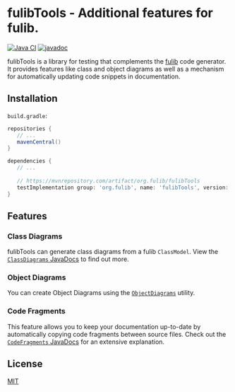 # fulibTools - Additional features for fulib.

[![Java CI](https://github.com/fujaba/fulibTools/workflows/Java%20CI/badge.svg)](https://github.com/fujaba/fulibTools/actions)
[![javadoc](https://javadoc.io/badge2/org.fulib/fulibTools/javadoc.svg)](https://javadoc.io/doc/org.fulib/fulibTools)

fulibTools is a library for testing that complements the [fulib](https://github.com/fujaba/fulib) code generator. It
provides features like class and object diagrams as well as a mechanism for automatically updating code snippets in
documentation.

## Installation

`build.gradle`:

```groovy
repositories {
   // ...
   mavenCentral()
}
```

```groovy
dependencies {
   // ...
   
   // https://mvnrepository.com/artifact/org.fulib/fulibTools
   testImplementation group: 'org.fulib', name: 'fulibTools', version: '1.5.0'
}
```

## Features

### Class Diagrams

fulibTools can generate class diagrams from a fulib `ClassModel`. View
the [`ClassDiagrams` JavaDocs](https://javadoc.io/doc/org.fulib/fulibTools/latest/org/fulib/tools/ClassDiagrams.html) to
find out more.

### Object Diagrams

You can create Object Diagrams using
the [`ObjectDiagrams`](https://javadoc.io/doc/org.fulib/fulibTools/latest/org/fulib/tools/ObjectDiagrams.html) utility.

### Code Fragments

This feature allows you to keep your documentation up-to-date by automatically copying code fragments between source
files. Check out
the [`CodeFragments` JavaDocs](https://javadoc.io/doc/org.fulib/fulibTools/latest/org/fulib/tools/CodeFragments.html)
for an extensive explanation.

## License

[MIT](LICENSE.md)
